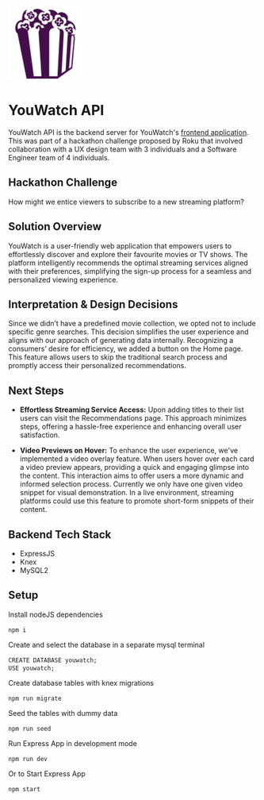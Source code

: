 <img src="https://github.com/drouillarda/industry-2b-client/blob/main/public/favicon.svg" alt="popcorn icon" width="150px">

# YouWatch API
YouWatch API is the backend server for YouWatch's [frontend application](https://github.com/drouillarda/industry-2b-client). This was part of a hackathon challenge proposed by Roku that involved collaboration with a UX design team with 3 individuals and a Software Engineer team of 4 individuals.

## Hackathon Challenge
How might we entice viewers to subscribe to a new streaming platform?

## Solution Overview
YouWatch is a user-friendly web application that empowers users to effortlessly discover and explore their favourite movies or TV shows. The platform intelligently recommends the optimal streaming services aligned with their preferences, simplifying the sign-up process for a seamless and personalized viewing experience.

## Interpretation & Design Decisions
Since we didn’t have a predefined movie collection, we opted not to include specific genre searches. This decision simplifies the user experience and aligns with our approach of generating data internally.
Recognizing a consumers’ desire for efficiency, we added a button on the Home page. This feature allows users to skip the traditional search process and promptly access their personalized recommendations.

## Next Steps
- **Effortless Streaming Service Access:**
Upon adding titles to their list users can visit the Recommendations page. This approach minimizes steps, offering a hassle-free experience and enhancing overall user satisfaction.

- **Video Previews on Hover:**
To enhance the user experience, we've implemented a video overlay feature. When users hover over each card a video preview appears, providing a quick and engaging glimpse into the content. This interaction aims to offer users a more dynamic and informed selection process. Currently we only have one given video snippet for visual demonstration. In a live environment, streaming platforms could use this feature to promote short-form snippets of their content.

## Backend Tech Stack
- ExpressJS 
- Knex
- MySQL2

## Setup
Install nodeJS dependencies
```
npm i
```

Create and select the database in a separate mysql terminal
```
CREATE DATABASE youwatch;
USE youwatch;
```

Create database tables with knex migrations
```
npm run migrate
```

Seed the tables with dummy data
```
npm run seed
```

Run Express App in development mode
```
npm run dev
```

Or to Start Express App
```
npm start
```


